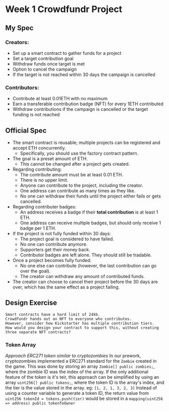 # Week 1 Crowdfundr Project

## My Spec
### Creators:
- Set up a smart contract to gather funds for a project
- Set a target contribution goal
- Withdraw funds once target is met
- Option to cancel the campaign
- If the target is not reached within 30 days the campaign is cancelled

### Contributors:
- Contribute at least 0.01ETH with no maximum
- Earn a transferable contribution badge (NFT) for every 1ETH contributed
- Withdraw contributions if the campaign is cancelled or the target funding is not reached

## Official Spec
- The smart contract is reusable; multiple projects can be registered and accept ETH concurrently.
  - Specifically, you should use the factory contract pattern.
- The goal is a preset amount of ETH.
  - This cannot be changed after a project gets created.
- Regarding contributing:
  - The contribute amount must be at least 0.01 ETH.
  - There is no upper limit.
  - Anyone can contribute to the project, including the creator.
  - One address can contribute as many times as they like.
  - No one can withdraw their funds until the project either fails or gets cancelled.
- Regarding contributer badges:
  - An address receives a badge if their **total contribution** is at least 1 ETH.
  - One address can receive multiple badges, but should only receive 1 badge per 1 ETH.
- If the project is not fully funded within 30 days:
  - The project goal is considered to have failed.
  - No one can contribute anymore.
  - Supporters get their money back.
  - Contributor badges are left alone. They should still be tradable.
- Once a project becomes fully funded:
  - No one else can contribute (however, the last contribution can go over the goal).
  - The creator can withdraw any amount of contributed funds.
- The creator can choose to cancel their project before the 30 days are over, which has the same effect as a project failing.

## Design Exercise
```
Smart contracts have a hard limit of 24kb.
Crowdfundr hands out an NFT to everyone who contributes.
However, consider how Kickstarter has multiple contribution tiers.
How would you design your contract to support this, without creating three separate NFT contracts?
```

### Token Array
*Approach ERC271 token similar to cryptozombies*
In our prework, cryptozombies implemented a ERC271 standard for the `Zombie` created in the game.
This was done by storing an array `Zombie[] public zombies;`, where the zombie ID was the index of the array.
If the only additional feature of the token is it's teir, this approach can be simplified by using an array `uint256[] public tokens;`, where the token ID is the array's index, and the tier is the value stored in the array.
eg: `[1, 2, 1, 3, 2, 3]`
Instead of using a counter variable to generate a token ID, the return value from  `uint256 tokenId = tokens.push(tier)` would be stored in a `mapping(uint256 => address) public tokenToOwner`
